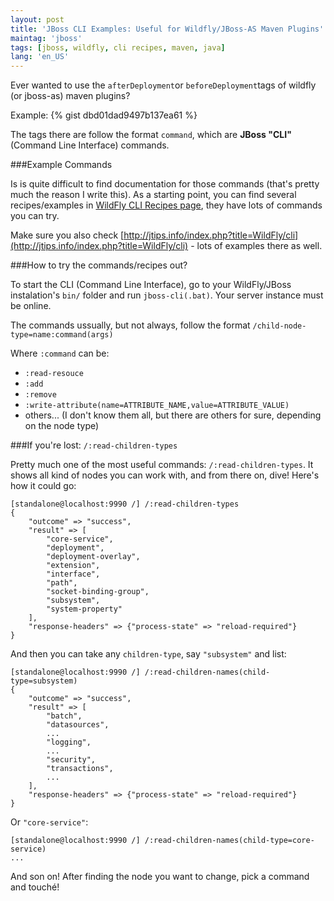 ```yaml
---
layout: post
title: 'JBoss CLI Examples: Useful for Wildfly/JBoss-AS Maven Plugins'
maintag: 'jboss'
tags: [jboss, wildfly, cli recipes, maven, java]
lang: 'en_US'
---
```

Ever wanted to use the `afterDeployment`or `beforeDeployment`tags of wildfly (or jboss-as) maven plugins?
<!--more-->
Example:
{% gist dbd01dad9497b137ea61 %}

The tags there are follow the format `command`, which are **JBoss "CLI"** (Command Line Interface) commands.

###Example Commands

Is is quite difficult to find documentation for those commands (that's pretty much the reason I write this).  As a starting point, you can find several recipes/examples in [WildFly CLI Recipes page](https://docs.jboss.org/author/display/WFLY8/CLI+Recipes), they have lots of commands you can try.

Make sure you also check [http://jtips.info/index.php?title=WildFly/cli](http://jtips.info/index.php?title=WildFly/cli) - lots of examples there as well.

###How to try the commands/recipes out?

To start the CLI (Command Line Interface), go to your WildFly/JBoss instalation's `bin/` folder and run `jboss-cli(.bat)`. Your server instance must be online.

The commands ussually, but not always, follow the format `/child-node-type=name:command(args)`

Where `:command` can be:

- `:read-resouce`
- `:add`
- `:remove`
- `:write-attribute(name=ATTRIBUTE_NAME,value=ATTRIBUTE_VALUE)`
- others... (I don't know them all, but there are others for sure, depending on the node type)


###If you're lost: `/:read-children-types`

Pretty much one of the most useful commands: `/:read-children-types`. It shows all kind of nodes you can work with, and from there on, dive! Here's how it could go:

	[standalone@localhost:9990 /] /:read-children-types
	{
	    "outcome" => "success",
	    "result" => [
	        "core-service",
	        "deployment",
	        "deployment-overlay",
	        "extension",
	        "interface",
	        "path",
	        "socket-binding-group",
	        "subsystem",
	        "system-property"
	    ],
	    "response-headers" => {"process-state" => "reload-required"}
	}

And then you can take any `children-type`, say `"subsystem"` and list:

	[standalone@localhost:9990 /] /:read-children-names(child-type=subsystem)
	{
	    "outcome" => "success",
	    "result" => [
	        "batch",
	        "datasources",
	        ...
	        "logging",
	        ...
	        "security",
	        "transactions",
	        ...
	    ],
	    "response-headers" => {"process-state" => "reload-required"}
	}
	
Or `"core-service"`:

	[standalone@localhost:9990 /] /:read-children-names(child-type=core-service)
	...
        
And son on! After finding the node you want to change, pick a command and touché!
